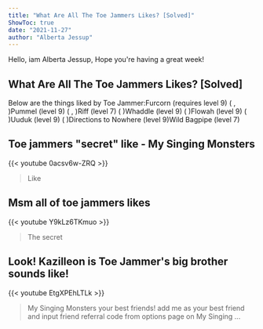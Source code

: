 ```yaml
---
title: "What Are All The Toe Jammers Likes? [Solved]"
ShowToc: true 
date: "2021-11-27"
author: "Alberta Jessup" 
---
```


Hello, iam Alberta Jessup, Hope you're having a great week!
## What Are All The Toe Jammers Likes? [Solved]
 Below are the things liked by Toe Jammer:Furcorn (requires level 9) ( , )Pummel (level 9) ( , )Riff (level 7) ( )Whaddle (level 9) ( )Flowah (level 9) ( )Uuduk (level 9) ( )Directions to Nowhere (level 9)Wild Bagpipe (level 7)

## Toe jammers "secret" like - My Singing Monsters
{{< youtube 0acsv6w-ZRQ >}}
>Like

## Msm all of toe jammers likes
{{< youtube Y9kLz6TKmuo >}}
>The secret 

## Look! Kazilleon is Toe Jammer's big brother sounds like!
{{< youtube EtgXPEhLTLk >}}
>My Singing Monsters your best friends! add me as your best friend and input friend referral code from options page on My Singing ...

